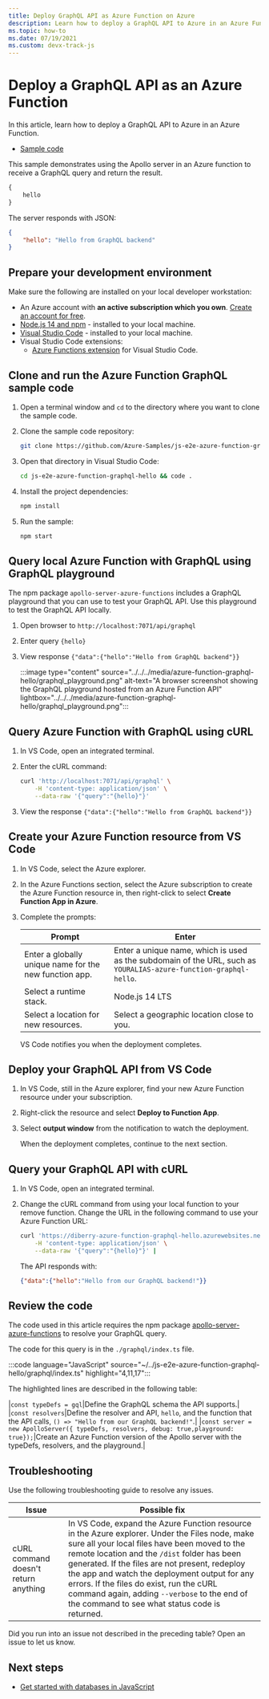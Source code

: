 ```yaml
---
title: Deploy GraphQL API as Azure Function on Azure
description: Learn how to deploy a GraphQL API to Azure in an Azure Function.  
ms.topic: how-to
ms.date: 07/19/2021
ms.custom: devx-track-js
---
```


# Deploy a GraphQL API as an Azure Function 

In this article, learn how to deploy a GraphQL API to Azure in an Azure Function. 

* [Sample code](https://github.com/Azure-Samples/js-e2e-azure-function-graphql-hello.git)

This sample demonstrates using the Apollo server in an Azure function to receive a GraphQL query and return the result. 

```graphql
{
    hello
}
```

The server responds with JSON:

```json
{
    "hello": "Hello from GraphQL backend"
}
```

## Prepare your development environment

Make sure the following are installed on your local developer workstation:

- An Azure account with **an active subscription which you own**. [Create an account for free](https://azure.microsoft.com/free/?WT.mc_id=A261C142F). 
- [Node.js 14 and npm](https://nodejs.org/en/download) - installed to your local machine.
- [Visual Studio Code](https://code.visualstudio.com/) - installed to your local machine. 
- Visual Studio Code extensions:
    - [Azure Functions extension](https://marketplace.visualstudio.com/items?itemName=ms-azuretools.vscode-azurefunctions) for Visual Studio Code.

## Clone and run the Azure Function GraphQL sample code

1. Open a terminal window and `cd` to the directory where you want to clone the sample code.
1. Clone the sample code repository:    

    ```bash
    git clone https://github.com/Azure-Samples/js-e2e-azure-function-graphql-hello.git
    ```

1. Open that directory in Visual Studio Code:

    ```bash
    cd js-e2e-azure-function-graphql-hello && code .
    ```

1. Install the project dependencies:

    ```bash
    npm install
    ```

1. Run the sample:

    ```bash
    npm start
    ```

## Query local Azure Function with GraphQL using GraphQL playground

The npm package `apollo-server-azure-functions` includes a GraphQL playground that you can use to test your GraphQL API. Use this playground to test the GraphQL API locally.

1. Open browser to `http://localhost:7071/api/graphql`
1. Enter query `{hello}`
1. View response `{"data":{"hello":"Hello from GraphQL backend"}}`

    :::image type="content" source="../../../media/azure-function-graphql-hello/graphql_playground.png" alt-text="A browser screenshot showing the GraphQL playground hosted from an Azure Function API" lightbox="../../../media/azure-function-graphql-hello/graphql_playground.png":::
    
## Query Azure Function with GraphQL using cURL

1. In VS Code, open an integrated terminal.
1. Enter the cURL command:

    ```bash
    curl 'http://localhost:7071/api/graphql' \
        -H 'content-type: application/json' \
        --data-raw '{"query":"{hello}"}' 
    ```
1. View the response `{"data":{"hello":"Hello from GraphQL backend"}}`

## Create your Azure Function resource from VS Code

1. In VS Code, select the Azure explorer. 
1. In the Azure Functions section, select the Azure subscription to create the Azure Function resource in, then right-click to select **Create Function App in Azure**.
1. Complete the prompts:

    |Prompt|Enter|
    |--|--|
    |Enter a globally unique name for the new function app.|Enter a unique name, which is used as the subdomain of the URL, such as `YOURALIAS-azure-function-graphql-hello`.|
    |Select a runtime stack.|Node.js 14 LTS|
    |Select a location for new resources.|Select a geographic location close to you.|
    
    VS Code notifies you when the deployment completes.


## Deploy your GraphQL API from VS Code

1. In VS Code, still in the Azure explorer, find your new Azure Function resource under your subscription.
1. Right-click the resource and select **Deploy to Function App**.
1. Select **output window** from the notification to watch the deployment. 

    When the deployment completes, continue to the next section. 

## Query your GraphQL API with cURL

1. In VS Code, open an integrated terminal. 
1. Change the cURL command from using your local function to your remove function. Change the URL in the following command to use your Azure Function URL:

    ```bash
    curl 'https://diberry-azure-function-graphql-hello.azurewebsites.net/api/graphql' \
        -H 'content-type: application/json' \
        --data-raw '{"query":"{hello}"}' |
    ```

    The API responds with:

    ```json
    {"data":{"hello":"Hello from our GraphQL backend!"}}
    ```

## Review the code

The code used in this article requires the npm package [apollo-server-azure-functions](https://www.npmjs.com/package/apollo-server-azure-functions) to resolve your GraphQL query. 

The code for this query is in the `./graphql/index.ts` file.

:::code language="JavaScript" source="~/../js-e2e-azure-function-graphql-hello/graphql/index.ts" highlight="4,11,17":::

The highlighted lines are described in the following table:

|`const typeDefs = gql`|Define the GraphQL schema the API supports.|
|`const resolvers`|Define the resolver and API, `hello`, and the function that the API calls, `() => "Hello from our GraphQL backend!"`.|
|`const server = new ApolloServer({ typeDefs, resolvers, debug: true,playground: true});`|Create an Azure Function version of the Apollo server with the typeDefs, resolvers, and the playground.|

## Troubleshooting

Use the following troubleshooting guide to resolve any issues.

|Issue|Possible fix|
|--|--|
|cURL command doesn't return anything|In VS Code, expand the Azure Function resource in the Azure explorer. Under the Files node, make sure all your local files have been moved to the remote location and the `/dist` folder has been generated. If the files are not present, redeploy the app and watch the deployment output for any errors. If the files do exist, run the cURL command again, adding `--verbose` to the end of the command to see what status code is returned.|

Did you run into an issue not described in the preceding table? Open an issue to let us know. 

## Next steps

* [Get started with databases in JavaScript](../../with-database/getting-started.md)